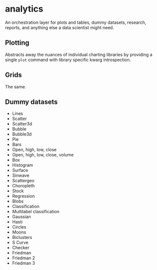 # analytics
An orchestration layer for plots and tables, dummy datasets, research, reports, and anything else a data scientist might need.

## Plotting
Abstracts away the nuances of individual charting libraries by providing a single `plot` command with library specific kwarg introspection.

## Grids
The same.

## Dummy datasets
- Lines
- Scatter
- Scatter3d
- Bubble
- Bubble3d
- Pie
- Bars
- Open, high, low, close
- Open, high, low, close, volume
- Box
- Histogram
- Surface
- Sinwave
- Scattergeo
- Choropleth
- Stock
- Regression
- Blobs
- Classification
- Multilabel classification
- Gaussian
- Hasti
- Circles
- Moons
- Biclusters
- S Curve
- Checker
- Friedman
- Friedman 2
- Friedman 3
